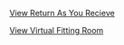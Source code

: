 [View Return As You Recieve](https://mbkalban.github.io/mbkalban.github.io/index.html)

[View Virtual Fitting Room](https://mbkalban.github.io/mbkalban.github.io/vfr.html)

